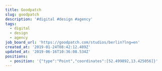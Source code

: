 ```yaml
---
title: Goodpatch
slug: goodpatch
description: '#digital #design #agency'
tags:
  - digital
  - design
  - agency
job_board_url: 'https://goodpatch.com/studios/berlin?lng=en'
created_at: '2019-01-24T08:42:12.489Z'
updated_at: '2019-06-16T10:36:08.534Z'
positions:
  - position: '{"type":"Point","coordinates":[52.499892,13.425056]}'
---
```


